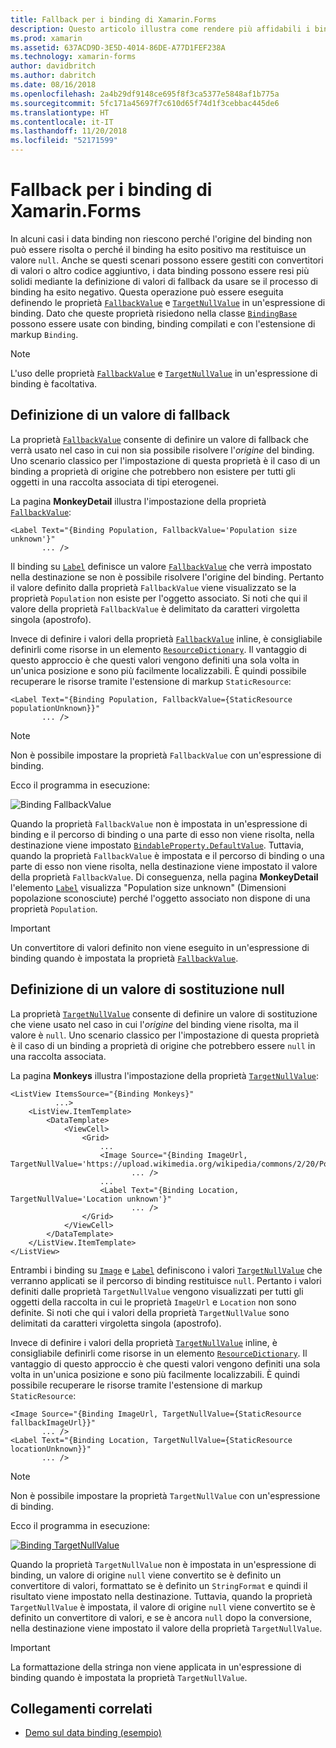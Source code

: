 ```yaml
---
title: Fallback per i binding di Xamarin.Forms
description: Questo articolo illustra come rendere più affidabili i binding mediante la definizione di valori di fallback, che vengono usati se il binding non riesce.
ms.prod: xamarin
ms.assetid: 637ACD9D-3E5D-4014-86DE-A77D1FEF238A
ms.technology: xamarin-forms
author: davidbritch
ms.author: dabritch
ms.date: 08/16/2018
ms.openlocfilehash: 2a4b29df9148ce695f8f3ca5377e5848af1b775a
ms.sourcegitcommit: 5fc171a45697f7c610d65f74d1f3cebbac445de6
ms.translationtype: HT
ms.contentlocale: it-IT
ms.lasthandoff: 11/20/2018
ms.locfileid: "52171599"
---
```

# <a name="xamarinforms-binding-fallbacks"></a>Fallback per i binding di Xamarin.Forms

In alcuni casi i data binding non riescono perché l'origine del binding non può essere risolta o perché il binding ha esito positivo ma restituisce un valore `null`. Anche se questi scenari possono essere gestiti con convertitori di valori o altro codice aggiuntivo, i data binding possono essere resi più solidi mediante la definizione di valori di fallback da usare se il processo di binding ha esito negativo. Questa operazione può essere eseguita definendo le proprietà [`FallbackValue`](xref:Xamarin.Forms.BindingBase.FallbackValue) e [`TargetNullValue`](xref:Xamarin.Forms.BindingBase.TargetNullValue) in un'espressione di binding. Dato che queste proprietà risiedono nella classe [`BindingBase`](xref:Xamarin.Forms.BindingBase) possono essere usate con binding, binding compilati e con l'estensione di markup `Binding`.

> [!NOTE]
> L'uso delle proprietà [`FallbackValue`](xref:Xamarin.Forms.BindingBase.FallbackValue) e [`TargetNullValue`](xref:Xamarin.Forms.BindingBase.TargetNullValue) in un'espressione di binding è facoltativa.

## <a name="defining-a-fallback-value"></a>Definizione di un valore di fallback

La proprietà [`FallbackValue`](xref:Xamarin.Forms.BindingBase.FallbackValue) consente di definire un valore di fallback che verrà usato nel caso in cui non sia possibile risolvere l'*origine* del binding. Uno scenario classico per l'impostazione di questa proprietà è il caso di un binding a proprietà di origine che potrebbero non esistere per tutti gli oggetti in una raccolta associata di tipi eterogenei.

La pagina **MonkeyDetail** illustra l'impostazione della proprietà [`FallbackValue`](xref:Xamarin.Forms.BindingBase.FallbackValue):

```xaml
<Label Text="{Binding Population, FallbackValue='Population size unknown'}"
       ... />   
```

Il binding su [`Label`](xref:Xamarin.Forms.Label) definisce un valore [`FallbackValue`](xref:Xamarin.Forms.BindingBase.FallbackValue) che verrà impostato nella destinazione se non è possibile risolvere l'origine del binding. Pertanto il valore definito dalla proprietà `FallbackValue` viene visualizzato se la proprietà `Population` non esiste per l'oggetto associato. Si noti che qui il valore della proprietà `FallbackValue` è delimitato da caratteri virgoletta singola (apostrofo).

Invece di definire i valori della proprietà [`FallbackValue`](xref:Xamarin.Forms.BindingBase.FallbackValue) inline, è consigliabile definirli come risorse in un elemento [`ResourceDictionary`](xref:Xamarin.Forms.ResourceDictionary). Il vantaggio di questo approccio è che questi valori vengono definiti una sola volta in un'unica posizione e sono più facilmente localizzabili. È quindi possibile recuperare le risorse tramite l'estensione di markup `StaticResource`:

```xaml
<Label Text="{Binding Population, FallbackValue={StaticResource populationUnknown}}"
       ... />  
```

> [!NOTE]
> Non è possibile impostare la proprietà `FallbackValue` con un'espressione di binding.

Ecco il programma in esecuzione:

![Binding FallbackValue](binding-fallbacks-images/bindingunavailable-detail-cropped.png "Binding FallbackValue")

Quando la proprietà `FallbackValue` non è impostata in un'espressione di binding e il percorso di binding o una parte di esso non viene risolta, nella destinazione viene impostato [`BindableProperty.DefaultValue`](xref:Xamarin.Forms.BindableProperty.DefaultValue). Tuttavia, quando la proprietà `FallbackValue` è impostata e il percorso di binding o una parte di esso non viene risolta, nella destinazione viene impostato il valore della proprietà `FallbackValue`. Di conseguenza, nella pagina **MonkeyDetail** l'elemento [`Label`](xref:Xamarin.Forms.Label) visualizza "Population size unknown" (Dimensioni popolazione sconosciute) perché l'oggetto associato non dispone di una proprietà `Population`.

> [!IMPORTANT]
> Un convertitore di valori definito non viene eseguito in un'espressione di binding quando è impostata la proprietà [`FallbackValue`](xref:Xamarin.Forms.BindingBase.FallbackValue).

## <a name="defining-a-null-replacement-value"></a>Definizione di un valore di sostituzione null

La proprietà [`TargetNullValue`](xref:Xamarin.Forms.BindingBase.TargetNullValue) consente di definire un valore di sostituzione che viene usato nel caso in cui l'*origine* del binding viene risolta, ma il valore è `null`. Uno scenario classico per l'impostazione di questa proprietà è il caso di un binding a proprietà di origine che potrebbero essere `null` in una raccolta associata.

La pagina **Monkeys** illustra l'impostazione della proprietà [`TargetNullValue`](xref:Xamarin.Forms.BindingBase.TargetNullValue):

```xaml
<ListView ItemsSource="{Binding Monkeys}"
          ...>
    <ListView.ItemTemplate>
        <DataTemplate>
            <ViewCell>
                <Grid>
                    ...
                    <Image Source="{Binding ImageUrl, TargetNullValue='https://upload.wikimedia.org/wikipedia/commons/2/20/Point_d_interrogation.jpg'}"
                           ... />
                    ...
                    <Label Text="{Binding Location, TargetNullValue='Location unknown'}"
                           ... />
                </Grid>
            </ViewCell>
        </DataTemplate>
    </ListView.ItemTemplate>
</ListView>
```

Entrambi i binding su [`Image`](xref:Xamarin.Forms.Image) e [`Label`](xref:Xamarin.Forms.Label) definiscono i valori [`TargetNullValue`](xref:Xamarin.Forms.BindingBase.TargetNullValue) che verranno applicati se il percorso di binding restituisce `null`. Pertanto i valori definiti dalle proprietà `TargetNullValue` vengono visualizzati per tutti gli oggetti della raccolta in cui le proprietà `ImageUrl` e `Location` non sono definite. Si noti che qui i valori della proprietà `TargetNullValue` sono delimitati da caratteri virgoletta singola (apostrofo).

Invece di definire i valori della proprietà [`TargetNullValue`](xref:Xamarin.Forms.BindingBase.TargetNullValue) inline, è consigliabile definirli come risorse in un elemento [`ResourceDictionary`](xref:Xamarin.Forms.ResourceDictionary). Il vantaggio di questo approccio è che questi valori vengono definiti una sola volta in un'unica posizione e sono più facilmente localizzabili. È quindi possibile recuperare le risorse tramite l'estensione di markup `StaticResource`:

```xaml
<Image Source="{Binding ImageUrl, TargetNullValue={StaticResource fallbackImageUrl}}"
       ... />
<Label Text="{Binding Location, TargetNullValue={StaticResource locationUnknown}}"
       ... />
```

> [!NOTE]
> Non è possibile impostare la proprietà `TargetNullValue` con un'espressione di binding.

Ecco il programma in esecuzione:

[![Binding TargetNullValue](binding-fallbacks-images/bindingunavailable-small.png "Binding TargetNullValue")](binding-fallbacks-images/bindingunavailable-large.png#lightbox "Binding TargetNullValue")

Quando la proprietà `TargetNullValue` non è impostata in un'espressione di binding, un valore di origine `null` viene convertito se è definito un convertitore di valori, formattato se è definito un `StringFormat` e quindi il risultato viene impostato nella destinazione. Tuttavia, quando la proprietà `TargetNullValue` è impostata, il valore di origine `null` viene convertito se è definito un convertitore di valori, e se è ancora `null` dopo la conversione, nella destinazione viene impostato il valore della proprietà `TargetNullValue`.

> [!IMPORTANT]
> La formattazione della stringa non viene applicata in un'espressione di binding quando è impostata la proprietà `TargetNullValue`.

## <a name="related-links"></a>Collegamenti correlati

- [Demo sul data binding (esempio)](https://developer.xamarin.com/samples/xamarin-forms/DataBindingDemos/)
